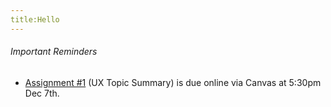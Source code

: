 ```yaml
---
title:Hello
---
```

###### Important Reminders

* [Assignment #1](https://canvas.sfu.ca/courses/22099/assignments/112757) (UX Topic Summary) is due online via Canvas at 5:30pm Dec 7th.
